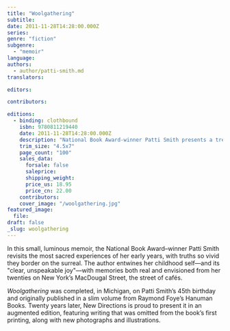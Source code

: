 ```yaml
---
title: "Woolgathering"
subtitle:
date: 2011-11-28T14:28:00.000Z
series:
genre: "fiction"
subgenre:
  - "memoir"
language:
authors:
  - author/patti-smith.md
translators:

editors:

contributors:

editions:
  - binding: clothbound
    isbn: 9780811219440
    date: 2011-11-28T14:28:00.000Z
    description: "National Book Award-winner Patti Smith presents a treasure box of a childhood memoir "
    trim_size: "4.5x7"
    page_count: "100"
    sales_data:
      forsale: false
      saleprice:
      shipping_weight:
      price_us: 18.95
      price_cn: 22.00
    contributors:
    cover_image: "/woolgathering.jpg"
featured_image:
  file:
draft: false
_slug: woolgathering
---
```


In this small, luminous memoir, the National Book Award–winner Patti Smith revisits the most sacred experiences of her early years, with truths so vivid they border on the surreal. The author entwines her childhood self—and its "clear, unspeakable joy"—with memories both real and envisioned from her twenties on New York’s MacDougal Street, the street of cafés.

_Woolgathering_ was completed, in Michigan, on Patti Smith’s 45th birthday and originally published in a slim volume from Raymond Foye’s Hanuman Books. Twenty years later, New Directions is proud to present it in an augmented edition, featuring writing that was omitted from the book’s first printing, along with new photographs and illustrations.

